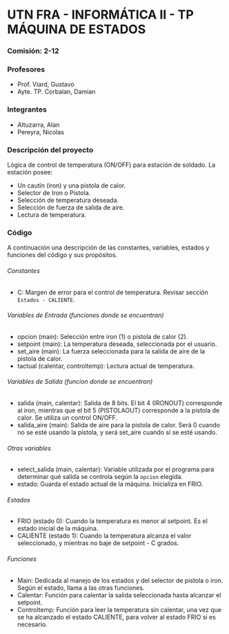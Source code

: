 # UTN FRA - INFORMÁTICA II - TP MÁQUINA DE ESTADOS

### Comisión: 2-12

### Profesores
- Prof. Viard, Gustavo
- Ayte. TP. Corbalan, Damian

### Integrantes
- Altuzarra, Alan
- Pereyra, Nicolas

### Descripción del proyecto
Lógica de control de temperatura (ON/OFF) para estación de soldado. La estación posee:
- Un cautín (iron) y una pistola de calor.
- Selector de Iron o Pistola.
- Selección de temperatura deseada.
- Selección de fuerza de salida de aire.
- Lectura de temperatura.

### Código
A continuación una descripción de las constantes, variables, estados y funciones del código y sus propósitos.

###### Constantes

- C: Margen de error para el control de temperatura. Revisar sección `Estados - CALIENTE`.

###### Variables de Entrada (funciones donde se encuentran)

- opcion (main): Selección entre iron (1) o pistola de calor (2).
- setpoint (main): La temperatura deseada, seleccionada por el usuario.
- set_aire (main): La fuerza seleccionada para la salida de aire de la pistola de calor.
- tactual (calentar, controltemp): Lectura actual de temperatura.

###### Variables de Salida (funcion donde se encuentran)

- salida (main, calentar): Salida de 8 bits. El bit 4 (IRONOUT) corresponde al iron, mientras que el bit 5 (PISTOLAOUT) corresponde a la pistola de calor. Se utiliza un control ON/OFF.
- salida_aire (main): Salida de aire para la pistola de calor. Será 0 cuando no se esté usando la pistola, y será set_aire cuando sí se esté usando.

###### Otras variables

- select_salida (main, calentar): Variable utilizada por el programa para determinar qué salida se controla según la `opcion` elegida.
- estado: Guarda el estado actual de la máquina. Inicializa en FRIO.

###### Estados

- FRIO (estado 0): Cuando la temperatura es menor al setpoint. Es el estado inicial de la máquina.
- CALIENTE (estado 1): Cuando la temperatura alcanza el valor seleccionado, y mientras no baje de setpoint - C grados.

###### Funciones

- Main: Dedicada al manejo de los estados y del selector de pistola o iron. Según el estado, llama a las otras funciones.
- Calentar: Función para calentar la salida seleccionada hasta alcanzar el setpoint.
- Controltemp: Función para leer la temperatura sin calentar, una vez que se ha alcanzado el estado CALIENTE, para volver al estado FRIO si es necesario.

